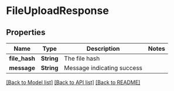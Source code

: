 # FileUploadResponse

## Properties

Name | Type | Description | Notes
------------ | ------------- | ------------- | -------------
**file_hash** | **String** | The file hash | 
**message** | **String** | Message indicating success | 

[[Back to Model list]](../README.md#documentation-for-models) [[Back to API list]](../README.md#documentation-for-api-endpoints) [[Back to README]](../README.md)


